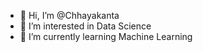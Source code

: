 - 👋 Hi, I’m @Chhayakanta
- 👀 I’m interested in Data Science
- 🌱 I’m currently learning Machine Learning


<!---
Chhayakanta/Chhayakanta is a ✨ special ✨ repository because its `README.md` (this file) appears on your GitHub profile.
You can click the Preview link to take a look at your changes.
--->
